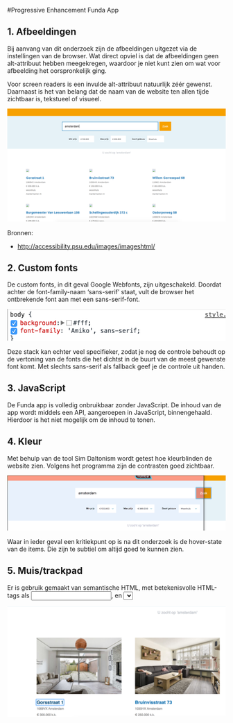#Progressive Enhancement Funda App

## 1. Afbeeldingen
Bij aanvang van dit onderzoek zijn de afbeeldingen uitgezet via de instellingen van de browser. Wat direct opviel is dat de afbeeldingen geen alt-attribuut hebben meegekregen, waardoor je niet kunt zien om wat voor afbeelding het oorspronkelijk ging.

Voor screen readers is een invulde alt-attribuut natuurlijk zéér gewenst. Daarnaast is het van belang dat de naam van de website ten allen tijde zichtbaar is, tekstueel of visueel.

![alt tag](https://github.com/nooroel-imamdi/browser-technologies/blob/master/afbeeldingen.png?raw=true)

Bronnen:
- http://accessibility.psu.edu/images/imageshtml/


## 2. Custom fonts
De custom fonts, in dit geval Google Webfonts, zijn uitgeschakeld. Doordat achter de font-family-naam ‘sans-serif’ staat, vult de browser het ontbrekende font aan met een sans-serif-font.

![alt tag](https://github.com/nooroel-imamdi/browser-technologies/blob/master/fontstyle.png?raw=true)

Deze stack kan echter veel specifieker, zodat je nog de controle behoudt op de vertoning van de fonts die het dichtst in de buurt van de meest gewenste font komt. Met slechts sans-serif als fallback geef je de controle uit handen.


## 3. JavaScript
De Funda app is volledig onbruikbaar zonder JavaScript. De inhoud van de app wordt middels een API, aangeroepen in JavaScript, binnengehaald. Hierdoor is het niet mogelijk om de inhoud te tonen.


## 4. Kleur
Met behulp van de tool Sim Daltonism wordt getest hoe kleurblinden de website zien. Volgens het programma zijn de contrasten goed zichtbaar.

![alt tag](https://github.com/nooroel-imamdi/browser-technologies/blob/master/kleuren.png?raw=true)

Waar in ieder geval een kritiekpunt op is na dit onderzoek is de hover-state van de items. Die zijn te subtiel om altijd goed te kunnen zien.

## 5. Muis/trackpad
Er is gebruik gemaakt van semantische HTML, met betekenisvolle HTML-tags als <input>, <a> en <select>. Bovendien zijn alle hover- en focus-states gestyled. Daarmee is de app met gemak te besturen met het toetsenbord en bovendien toegankelijk.

![alt tag](https://github.com/nooroel-imamdi/browser-technologies/blob/master/muistrack.png?raw=true)
